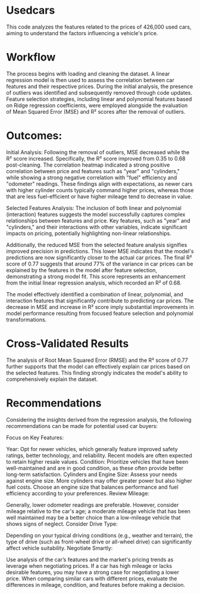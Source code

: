 # Usedcars
This code analyzes the features related to the prices of 426,000 used cars, aiming to understand the factors influencing a vehicle's price.

# Workflow
The process begins with loading and cleaning the dataset. A linear regression model is then used to assess the correlation between car features and their respective prices. During the initial analysis, the presence of outliers was identified and subsequently removed through code updates. Feature selection strategies, including linear and polynomial features based on Ridge regression coefficients, were employed alongside the evaluation of Mean Squared Error (MSE) and R² scores after the removal of outliers.

# Outcomes:
Initial Analysis: Following the removal of outliers, MSE decreased while the R² score increased. Specifically, the R² score improved from 0.35 to 0.68 post-cleaning. The correlation heatmap indicated a strong positive correlation between price and features such as "year" and "cylinders," while showing a strong negative correlation with "fuel" efficiency and "odometer" readings. These findings align with expectations, as newer cars with higher cylinder counts typically command higher prices, whereas those that are less fuel-efficient or have higher mileage tend to decrease in value.

Selected Features Analysis: The inclusion of both linear and polynomial (interaction) features suggests the model successfully captures complex relationships between features and price. Key features, such as "year" and "cylinders," and their interactions with other variables, indicate significant impacts on pricing, potentially highlighting non-linear relationships.

Additionally, the reduced MSE from the selected feature analysis signifies improved precision in predictions. This lower MSE indicates that the model's predictions are now significantly closer to the actual car prices. The final R² score of 0.77 suggests that around 77% of the variance in car prices can be explained by the features in the model after feature selection, demonstrating a strong model fit. This score represents an enhancement from the initial linear regression analysis, which recorded an R² of 0.68.

The model effectively identified a combination of linear, polynomial, and interaction features that significantly contribute to predicting car prices. The decrease in MSE and increase in R² score imply substantial improvements in model performance resulting from focused feature selection and polynomial transformations.

# Cross-Validated Results
The analysis of Root Mean Squared Error (RMSE) and the R² score of 0.77 further supports that the model can effectively explain car prices based on the selected features. This finding strongly indicates the model's ability to comprehensively explain the dataset.

# Recommendations
Considering the insights derived from the regression analysis, the following recommendations can be made for potential used car buyers:

Focus on Key Features:

Year: Opt for newer vehicles, which generally feature improved safety ratings, better technology, and reliability. Recent models are often expected to retain higher resale values.
Condition: Prioritize vehicles that have been well-maintained and are in good condition, as these often provide better long-term satisfaction.
Cylinders and Engine Size: Assess your needs against engine size. More cylinders may offer greater power but also higher fuel costs. Choose an engine size that balances performance and fuel efficiency according to your preferences.
Review Mileage:

Generally, lower odometer readings are preferable. However, consider mileage relative to the car's age; a moderate mileage vehicle that has been well maintained may be a better choice than a low-mileage vehicle that shows signs of neglect.
Consider Drive Type:

Depending on your typical driving conditions (e.g., weather and terrain), the type of drive (such as front-wheel drive or all-wheel drive) can significantly affect vehicle suitability.
Negotiate Smartly:

Use analysis of the car’s features and the market's pricing trends as leverage when negotiating prices. If a car has high mileage or lacks desirable features, you may have a strong case for negotiating a lower price.
When comparing similar cars with different prices, evaluate the differences in mileage, condition, and features before making a decision.
